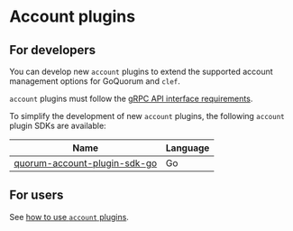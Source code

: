 # Account plugins

## For developers

You can develop new `account` plugins to extend the supported account management options for GoQuorum and `clef`.

`account` plugins must follow the [gRPC API interface requirements](https://github.com/ConsenSys/quorum-plugin-definitions/blob/master/account.proto).

To simplify the development of new `account` plugins, the following `account` plugin SDKs are available:

| Name | Language |
| ---- | -------- |
| [quorum-account-plugin-sdk-go](https://github.com/ConsenSys/quorum-account-plugin-sdk-go) | Go |

## For users

See [how to use `account` plugins](../../HowTo/ManageKeys/AccountPlugins.md).
